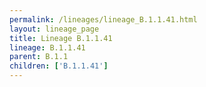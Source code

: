 ```yaml
---
permalink: /lineages/lineage_B.1.1.41.html
layout: lineage_page
title: Lineage B.1.1.41
lineage: B.1.1.41
parent: B.1.1
children: ['B.1.1.41']
---
```

